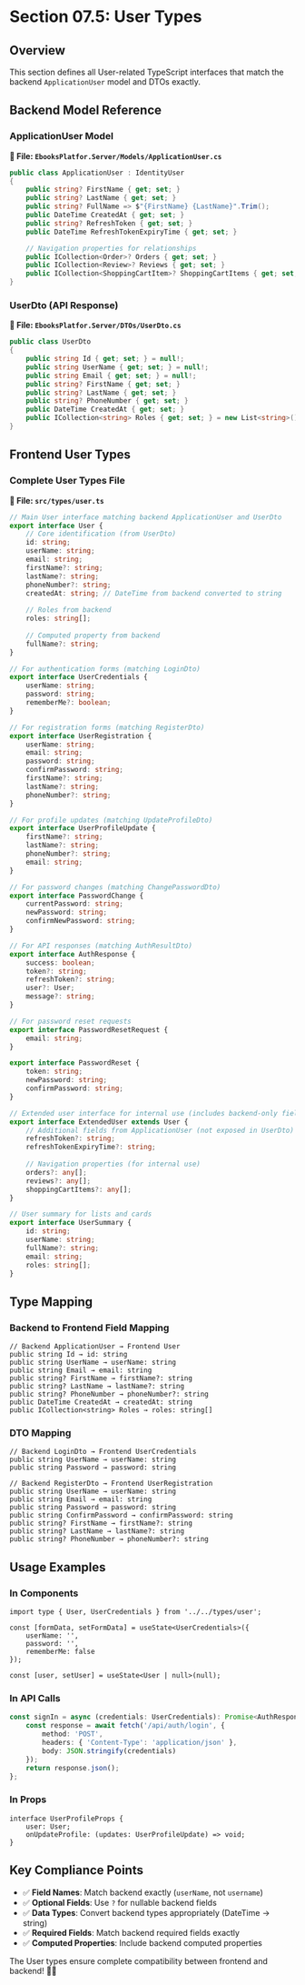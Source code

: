 # Section 07.5: User Types

## Overview

This section defines all User-related TypeScript interfaces that match the backend `ApplicationUser` model and DTOs exactly.

## Backend Model Reference

### ApplicationUser Model
**📍 File: `EbooksPlatfor.Server/Models/ApplicationUser.cs`**
```csharp
public class ApplicationUser : IdentityUser
{
    public string? FirstName { get; set; }
    public string? LastName { get; set; }
    public string? FullName => $"{FirstName} {LastName}".Trim();
    public DateTime CreatedAt { get; set; }
    public string? RefreshToken { get; set; }
    public DateTime RefreshTokenExpiryTime { get; set; }

    // Navigation properties for relationships
    public ICollection<Order>? Orders { get; set; }
    public ICollection<Review>? Reviews { get; set; }
    public ICollection<ShoppingCartItem>? ShoppingCartItems { get; set; }
}
```

### UserDto (API Response)
**📍 File: `EbooksPlatfor.Server/DTOs/UserDto.cs`**
```csharp
public class UserDto
{
    public string Id { get; set; } = null!;
    public string UserName { get; set; } = null!;
    public string Email { get; set; } = null!;
    public string? FirstName { get; set; }
    public string? LastName { get; set; }
    public string? PhoneNumber { get; set; }
    public DateTime CreatedAt { get; set; }
    public ICollection<string> Roles { get; set; } = new List<string>();
}
```

## Frontend User Types

### Complete User Types File
**📍 File: `src/types/user.ts`**

```tsx:src/types/user.ts
// Main User interface matching backend ApplicationUser and UserDto
export interface User {
    // Core identification (from UserDto)
    id: string;
    userName: string;
    email: string;
    firstName?: string;
    lastName?: string;
    phoneNumber?: string;
    createdAt: string; // DateTime from backend converted to string
    
    // Roles from backend
    roles: string[];
    
    // Computed property from backend
    fullName?: string;
}

// For authentication forms (matching LoginDto)
export interface UserCredentials {
    userName: string;
    password: string;
    rememberMe?: boolean;
}

// For registration forms (matching RegisterDto)
export interface UserRegistration {
    userName: string;
    email: string;
    password: string;
    confirmPassword: string;
    firstName?: string;
    lastName?: string;
    phoneNumber?: string;
}

// For profile updates (matching UpdateProfileDto)
export interface UserProfileUpdate {
    firstName?: string;
    lastName?: string;
    phoneNumber?: string;
    email: string;  
}

// For password changes (matching ChangePasswordDto)
export interface PasswordChange {
    currentPassword: string;
    newPassword: string;
    confirmNewPassword: string;
}

// For API responses (matching AuthResultDto)
export interface AuthResponse {
    success: boolean;
    token?: string;
    refreshToken?: string;
    user?: User;
    message?: string;
}

// For password reset requests
export interface PasswordResetRequest {
    email: string;
}

export interface PasswordReset {
    token: string;
    newPassword: string;
    confirmPassword: string;
}

// Extended user interface for internal use (includes backend-only fields)
export interface ExtendedUser extends User {
    // Additional fields from ApplicationUser (not exposed in UserDto)
    refreshToken?: string;
    refreshTokenExpiryTime?: string;
    
    // Navigation properties (for internal use)
    orders?: any[];
    reviews?: any[];
    shoppingCartItems?: any[];
}

// User summary for lists and cards
export interface UserSummary {
    id: string;
    userName: string;
    fullName?: string;
    email: string;
    roles: string[];
}
```

## Type Mapping

### Backend to Frontend Field Mapping
```tsx
// Backend ApplicationUser → Frontend User
public string Id → id: string
public string UserName → userName: string
public string Email → email: string
public string? FirstName → firstName?: string
public string? LastName → lastName?: string
public string? PhoneNumber → phoneNumber?: string
public DateTime CreatedAt → createdAt: string
public ICollection<string> Roles → roles: string[]
```

### DTO Mapping
```tsx
// Backend LoginDto → Frontend UserCredentials
public string UserName → userName: string
public string Password → password: string

// Backend RegisterDto → Frontend UserRegistration
public string UserName → userName: string
public string Email → email: string
public string Password → password: string
public string ConfirmPassword → confirmPassword: string
public string? FirstName → firstName?: string
public string? LastName → lastName?: string
public string? PhoneNumber → phoneNumber?: string
```

## Usage Examples

### In Components
```tsx:src/components/auth/SignIn.tsx
import type { User, UserCredentials } from '../../types/user';

const [formData, setFormData] = useState<UserCredentials>({
    userName: '',
    password: '',
    rememberMe: false
});

const [user, setUser] = useState<User | null>(null);
```

### In API Calls
```tsx:src/services/authService.ts
const signIn = async (credentials: UserCredentials): Promise<AuthResponse> => {
    const response = await fetch('/api/auth/login', {
        method: 'POST',
        headers: { 'Content-Type': 'application/json' },
        body: JSON.stringify(credentials)
    });
    return response.json();
};
```

### In Props
```tsx:src/components/UserProfile.tsx
interface UserProfileProps {
    user: User;
    onUpdateProfile: (updates: UserProfileUpdate) => void;
}
```

## Key Compliance Points

- ✅ **Field Names**: Match backend exactly (`userName`, not `username`)
- ✅ **Optional Fields**: Use `?` for nullable backend fields
- ✅ **Data Types**: Convert backend types appropriately (DateTime → string)
- ✅ **Required Fields**: Match backend required fields exactly
- ✅ **Computed Properties**: Include backend computed properties

The User types ensure complete compatibility between frontend and backend! 🎯✨ 